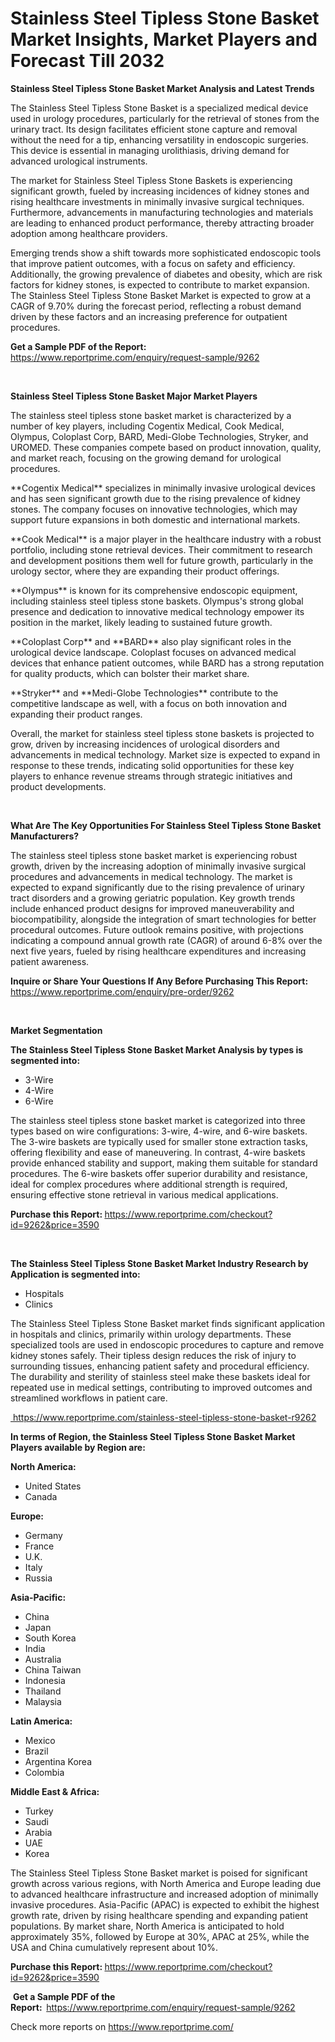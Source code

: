 <p><h1>Stainless Steel Tipless Stone Basket Market Insights, Market Players and Forecast Till 2032</h1></p><p><strong>Stainless Steel Tipless Stone Basket Market Analysis and Latest Trends</strong></p>
<p><p>The Stainless Steel Tipless Stone Basket is a specialized medical device used in urology procedures, particularly for the retrieval of stones from the urinary tract. Its design facilitates efficient stone capture and removal without the need for a tip, enhancing versatility in endoscopic surgeries. This device is essential in managing urolithiasis, driving demand for advanced urological instruments.</p><p>The market for Stainless Steel Tipless Stone Baskets is experiencing significant growth, fueled by increasing incidences of kidney stones and rising healthcare investments in minimally invasive surgical techniques. Furthermore, advancements in manufacturing technologies and materials are leading to enhanced product performance, thereby attracting broader adoption among healthcare providers. </p><p>Emerging trends show a shift towards more sophisticated endoscopic tools that improve patient outcomes, with a focus on safety and efficiency. Additionally, the growing prevalence of diabetes and obesity, which are risk factors for kidney stones, is expected to contribute to market expansion. The Stainless Steel Tipless Stone Basket Market is expected to grow at a CAGR of 9.70% during the forecast period, reflecting a robust demand driven by these factors and an increasing preference for outpatient procedures.</p></p>
<p><strong>Get a Sample PDF of the Report:&nbsp;</strong> <a href="https://www.reportprime.com/enquiry/request-sample/9262?utm_campaign=2531&utm_medium=2&utm_source=Github&utm_content=ia&utm_term=20032025&utm_id=stainless-steel-tipless-stone-basket">https://www.reportprime.com/enquiry/request-sample/9262</a></p>
<p>&nbsp;</p>
<p><strong>Stainless Steel Tipless Stone Basket Major Market Players</strong></p>
<p><p>The stainless steel tipless stone basket market is characterized by a number of key players, including Cogentix Medical, Cook Medical, Olympus, Coloplast Corp, BARD, Medi-Globe Technologies, Stryker, and UROMED. These companies compete based on product innovation, quality, and market reach, focusing on the growing demand for urological procedures.</p><p>**Cogentix Medical** specializes in minimally invasive urological devices and has seen significant growth due to the rising prevalence of kidney stones. The company focuses on innovative technologies, which may support future expansions in both domestic and international markets.</p><p>**Cook Medical** is a major player in the healthcare industry with a robust portfolio, including stone retrieval devices. Their commitment to research and development positions them well for future growth, particularly in the urology sector, where they are expanding their product offerings.</p><p>**Olympus** is known for its comprehensive endoscopic equipment, including stainless steel tipless stone baskets. Olympus's strong global presence and dedication to innovative medical technology empower its position in the market, likely leading to sustained future growth.</p><p>**Coloplast Corp** and **BARD** also play significant roles in the urological device landscape. Coloplast focuses on advanced medical devices that enhance patient outcomes, while BARD has a strong reputation for quality products, which can bolster their market share.</p><p>**Stryker** and **Medi-Globe Technologies** contribute to the competitive landscape as well, with a focus on both innovation and expanding their product ranges.</p><p>Overall, the market for stainless steel tipless stone baskets is projected to grow, driven by increasing incidences of urological disorders and advancements in medical technology. Market size is expected to expand in response to these trends, indicating solid opportunities for these key players to enhance revenue streams through strategic initiatives and product developments.</p></p>
<p>&nbsp;</p>
<p><strong>What Are The Key Opportunities For Stainless Steel Tipless Stone Basket Manufacturers?</strong></p>
<p><p>The stainless steel tipless stone basket market is experiencing robust growth, driven by the increasing adoption of minimally invasive surgical procedures and advancements in medical technology. The market is expected to expand significantly due to the rising prevalence of urinary tract disorders and a growing geriatric population. Key growth trends include enhanced product designs for improved maneuverability and biocompatibility, alongside the integration of smart technologies for better procedural outcomes. Future outlook remains positive, with projections indicating a compound annual growth rate (CAGR) of around 6-8% over the next five years, fueled by rising healthcare expenditures and increasing patient awareness.</p></p>
<p><strong>Inquire or Share Your Questions If Any Before Purchasing This Report:</strong> <a href="https://www.reportprime.com/enquiry/pre-order/9262?utm_campaign=2531&utm_medium=2&utm_source=Github&utm_content=ia&utm_term=20032025&utm_id=stainless-steel-tipless-stone-basket">https://www.reportprime.com/enquiry/pre-order/9262</a></p>
<p>&nbsp;</p>
<p><strong>Market Segmentation</strong></p>
<p><strong>The Stainless Steel Tipless Stone Basket Market Analysis by types is segmented into:</strong></p>
<p><ul><li>3-Wire</li><li>4-Wire</li><li>6-Wire</li></ul></p>
<p><p>The stainless steel tipless stone basket market is categorized into three types based on wire configurations: 3-wire, 4-wire, and 6-wire baskets. The 3-wire baskets are typically used for smaller stone extraction tasks, offering flexibility and ease of maneuvering. In contrast, 4-wire baskets provide enhanced stability and support, making them suitable for standard procedures. The 6-wire baskets offer superior durability and resistance, ideal for complex procedures where additional strength is required, ensuring effective stone retrieval in various medical applications.</p></p>
<p><strong>Purchase this Report:&nbsp;</strong><a href="https://www.reportprime.com/checkout?id=9262&price=3590&utm_campaign=2531&utm_medium=2&utm_source=Github&utm_content=ia&utm_term=20032025&utm_id=stainless-steel-tipless-stone-basket">https://www.reportprime.com/checkout?id=9262&price=3590</a></p>
<p>&nbsp;</p>
<p><strong>The Stainless Steel Tipless Stone Basket Market Industry Research by Application is segmented into:</strong></p>
<p><ul><li>Hospitals</li><li>Clinics</li></ul></p>
<p><p>The Stainless Steel Tipless Stone Basket market finds significant application in hospitals and clinics, primarily within urology departments. These specialized tools are used in endoscopic procedures to capture and remove kidney stones safely. Their tipless design reduces the risk of injury to surrounding tissues, enhancing patient safety and procedural efficiency. The durability and sterility of stainless steel make these baskets ideal for repeated use in medical settings, contributing to improved outcomes and streamlined workflows in patient care.</p></p>
<p><a href="https://www.reportprime.com/stainless-steel-tipless-stone-basket-r9262?utm_campaign=2531&utm_medium=2&utm_source=Github&utm_content=ia&utm_term=20032025&utm_id=stainless-steel-tipless-stone-basket">&nbsp;https://www.reportprime.com/stainless-steel-tipless-stone-basket-r9262</a></p>
<p><strong>In terms of Region, the Stainless Steel Tipless Stone Basket Market Players available by Region are:</strong></p>
<p>
    <p> <strong> North America: </strong>
        <ul>
            <li>United States</li>
            <li>Canada</li>
        </ul>
        </p> 
    <p> <strong> Europe: </strong>
        <ul>
            <li>Germany</li>
            <li>France</li>
            <li>U.K.</li>
            <li>Italy</li>
            <li>Russia</li>
        </ul>
        </p> 
    <p> <strong> Asia-Pacific: </strong>
        <ul>
            <li>China</li>
            <li>Japan</li>
            <li>South Korea</li>
            <li>India</li>
            <li>Australia</li>
            <li>China Taiwan</li>
            <li>Indonesia</li>
            <li>Thailand</li>
            <li>Malaysia</li>
        </ul>
        </p> 
    <p> <strong> Latin America: </strong>
        <ul>
            <li>Mexico</li>
            <li>Brazil</li>
            <li>Argentina Korea</li>
            <li>Colombia</li>
        </ul>
        </p> 
    <p> <strong> Middle East & Africa: </strong>
        <ul>
            <li>Turkey</li>
            <li>Saudi</li>
            <li>Arabia</li>
            <li>UAE</li>
            <li>Korea</li>
        </ul>
    </p>
    </p>
<p><p>The Stainless Steel Tipless Stone Basket market is poised for significant growth across various regions, with North America and Europe leading due to advanced healthcare infrastructure and increased adoption of minimally invasive procedures. Asia-Pacific (APAC) is expected to exhibit the highest growth rate, driven by rising healthcare spending and expanding patient populations. By market share, North America is anticipated to hold approximately 35%, followed by Europe at 30%, APAC at 25%, while the USA and China cumulatively represent about 10%.</p></p>
<p><strong>Purchase this Report: </strong><a href="https://www.reportprime.com/checkout?id=9262&price=3590&utm_campaign=2531&utm_medium=2&utm_source=Github&utm_content=ia&utm_term=20032025&utm_id=stainless-steel-tipless-stone-basket">https://www.reportprime.com/checkout?id=9262&price=3590</a></p>
<p>&nbsp;<strong>Get a Sample PDF of the Report:&nbsp;&nbsp;</strong><a href="https://www.reportprime.com/enquiry/request-sample/9262?utm_campaign=2531&utm_medium=2&utm_source=Github&utm_content=ia&utm_term=20032025&utm_id=stainless-steel-tipless-stone-basket">https://www.reportprime.com/enquiry/request-sample/9262</a></p>
<p><strong></strong></p>
<p>Check more reports on <a href="https://www.reportprime.com/?utm_campaign=2531&utm_medium=2&utm_source=Github&utm_content=ia&utm_term=20032025&utm_id=stainless-steel-tipless-stone-basket">https://www.reportprime.com/</a></p>